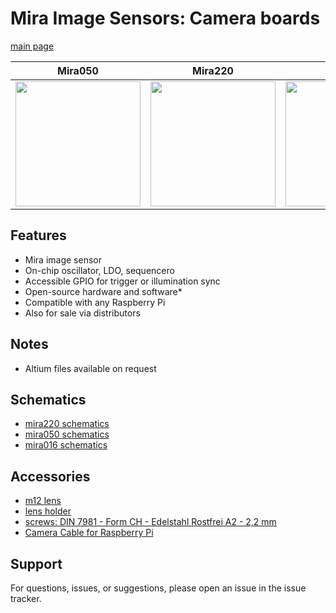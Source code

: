 # Mira Image Sensors: Camera boards
[main page](/README.md)


Mira050           |  Mira220         |  Mira016
:-------------------------:|:-------------------------:|:-------------------------:
<img src="https://look.ams-osram.com/transform/2e384aa6-f0bb-469e-bb11-84fa3b1feff5/Mira050-IM001268-1-00" width="200"  /> |  <img src="https://look.ams-osram.com/transform/500ef14d-31c2-4142-881d-7061b992c443/Mira220-IM001270-1-00" width="200"  /> | <img src="https://look.ams-osram.com/transform/d6a33393-efd2-48f5-9375-f44636e4a3fe/Mira016-IM001269-1-00" width="200"  />

## Features
* Mira image sensor 
* On-chip oscillator, LDO, sequencero
* Accessible GPIO for trigger or illumination sync
* Open-source hardware and software*
* Compatible with any Raspberry Pi
* Also for sale via distributors

## Notes
* Altium files available on request

## Schematics
* [mira220 schematics](Mira220/Output/PDF/Schematic%20Prints.PDF)
* [mira050 schematics](Mira050/Output/PDF/Schematic%20Print/Schematic%20Prints.PDF)
* [mira016 schematics](Mira016/Output/PDF/Schematic%20Print/MIRA016%20CSP%20Reference%20Design.PDF)


## Accessories
* [m12 lens](https://www.lensation.de/product/B3M4016/)
* [lens holder](https://www.lensation.de/product/sh02m13v3/)
* [screws: DIN 7981 - Form CH - Edelstahl Rostfrei A2 - 2,2 mm](https://online-schrauben.de/shop/Schrauben/Blechschrauben/DIN-7981-Form-CH-Linsenkopf-Blechschrauben-mit-Phillips-Kreuzschlitz-und-Spitze-aehnl.-ISO-7049/Edelstahl-Rostfrei-A2/2,2-mm-Schraubendurchmesser)
* [Camera Cable for Raspberry Pi](https://www.mouser.at/ProductDetail/Adafruit/1648?qs=GURawfaeGuAYPzNMiqAbyQ%3D%3D)

## Support
For questions, issues, or suggestions, please open an issue in the issue tracker.


